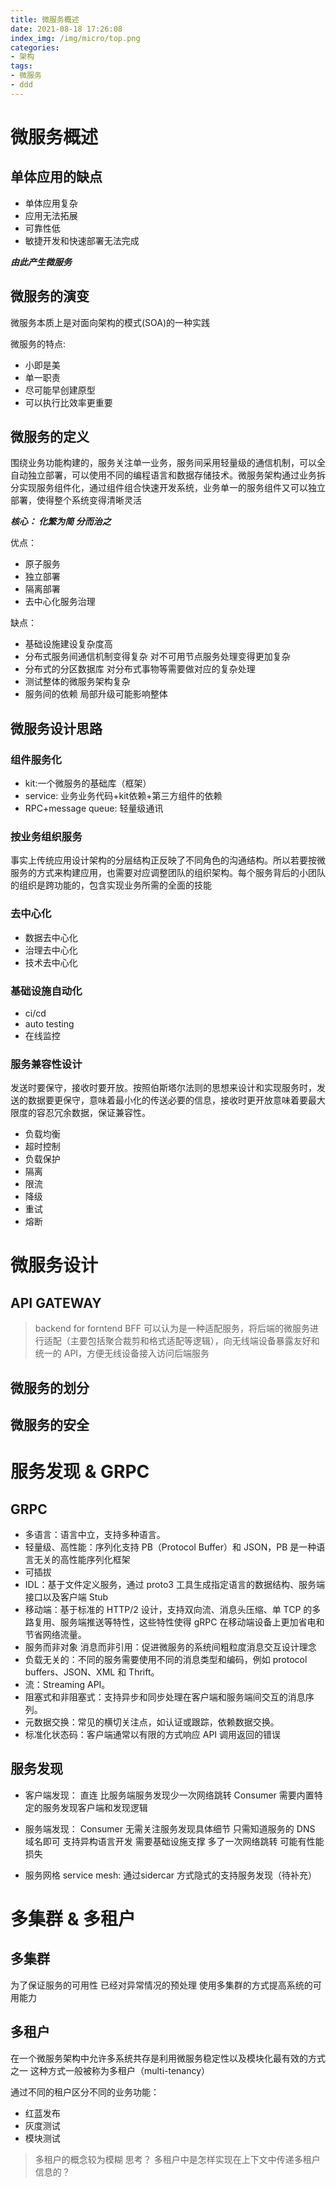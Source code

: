 ```yaml
---
title: 微服务概述
date: 2021-08-18 17:26:08
index_img: /img/micro/top.png
categories:
- 架构
tags:
- 微服务
- ddd
---
```


# 微服务概述

## 单体应用的缺点

- 单体应用复杂
- 应用无法拓展
- 可靠性低
- 敏捷开发和快速部署无法完成

***由此产生微服务***

## 微服务的演变

微服务本质上是对面向架构的模式(SOA)的一种实践

微服务的特点:

- 小即是美
- 单一职责
- 尽可能早创建原型
- 可以执行比效率更重要

## 微服务的定义

围绕业务功能构建的，服务关注单一业务，服务间采用轻量级的通信机制，可以全自动独立部署，可以使用不同的编程语言和数据存储技术。微服务架构通过业务拆分实现服务组件化，通过组件组合快速开发系统，业务单一的服务组件又可以独立部署，使得整个系统变得清晰灵活

***核心： 化繁为简 分而治之***

优点：

- 原子服务
- 独立部署
- 隔离部署
- 去中心化服务治理

缺点：

- 基础设施建设复杂度高
- 分布式服务间通信机制变得复杂 对不可用节点服务处理变得更加复杂
- 分布式的分区数据库 对分布式事物等需要做对应的复杂处理
- 测试整体的微服务架构复杂
- 服务间的依赖 局部升级可能影响整体

## 微服务设计思路

### 组件服务化

- kit:一个微服务的基础库（框架）
- service: 业务业务代码+kit依赖+第三方组件的依赖
- RPC+message queue: 轻量级通讯

### 按业务组织服务

事实上传统应用设计架构的分层结构正反映了不同角色的沟通结构。所以若要按微服务的方式来构建应用，也需要对应调整团队的组织架构。每个服务背后的小团队的组织是跨功能的，包含实现业务所需的全面的技能

### 去中心化

- 数据去中心化
- 治理去中心化
- 技术去中心化

### 基础设施自动化

- ci/cd
- auto testing
- 在线监控

### 服务兼容性设计

发送时要保守，接收时要开放。按照伯斯塔尔法则的思想来设计和实现服务时，发送的数据要更保守，意味着最小化的传送必要的信息，接收时更开放意味着要最大限度的容忍冗余数据，保证兼容性。

- 负载均衡
- 超时控制
- 负载保护
- 隔离
- 限流
- 降级
- 重试
- 熔断

# 微服务设计

## API GATEWAY

> backend for forntend BFF 可以认为是一种适配服务，将后端的微服务进行适配（主要包括聚合裁剪和格式适配等逻辑），向无线端设备暴露友好和统一的 API，方便无线设备接入访问后端服务

## 微服务的划分

## 微服务的安全

# 服务发现 & GRPC

## GRPC

- 多语言：语言中立，支持多种语言。
- 轻量级、高性能：序列化支持 PB（Protocol Buffer）和 JSON，PB 是一种语言无关的高性能序列化框架
- 可插拔
- IDL：基于文件定义服务，通过 proto3 工具生成指定语言的数据结构、服务端接口以及客户端 Stub
- 移动端：基于标准的 HTTP/2 设计，支持双向流、消息头压缩、单 TCP 的多路复用、服务端推送等特性，这些特性使得 gRPC 在移动端设备上更加省电和节省网络流量。
- 服务而非对象 消息而非引用：促进微服务的系统间粗粒度消息交互设计理念
- 负载无关的：不同的服务需要使用不同的消息类型和编码，例如 protocol buffers、JSON、XML 和 Thrift。
- 流：Streaming API。
- 阻塞式和非阻塞式：支持异步和同步处理在客户端和服务端间交互的消息序列。
- 元数据交换：常见的横切关注点，如认证或跟踪，依赖数据交换。
- 标准化状态码：客户端通常以有限的方式响应 API 调用返回的错误 

## 服务发现

- 客户端发现：
直连 比服务端服务发现少一次网络跳转 Consumer 需要内置特定的服务发现客户端和发现逻辑

- 服务端发现：
Consumer 无需关注服务发现具体细节 只需知道服务的 DNS 域名即可 支持异构语言开发 需要基础设施支撑 多了一次网络跳转 可能有性能损失

- 服务网格 service mesh:
通过sidercar 方式隐式的支持服务发现（待补充）

# 多集群 & 多租户

## 多集群

为了保证服务的可用性 已经对异常情况的预处理 使用多集群的方式提高系统的可用能力

## 多租户

在一个微服务架构中允许多系统共存是利用微服务稳定性以及模块化最有效的方式之一 这种方式一般被称为多租户（multi-tenancy）

通过不同的租户区分不同的业务功能：

- 红蓝发布
- 灰度测试
- 模块测试

> 多租户的概念较为模糊
> 思考？ 多租户中是怎样实现在上下文中传递多租户信息的？ 
